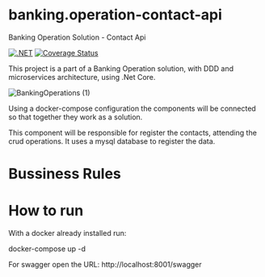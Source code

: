 # banking.operation-contact-api

Banking Operation Solution - Contact Api

[![.NET](https://github.com/EdsonCaliman/banking.operation-contact-api/actions/workflows/dotnet.yml/badge.svg?branch=main)](https://github.com/EdsonCaliman/banking.operation-contact-api/actions/workflows/dotnet.yml)
[![Coverage Status](https://coveralls.io/repos/github/EdsonCaliman/banking.operation-contact-api/badge.svg?branch=main)](https://coveralls.io/github/EdsonCaliman/banking.operation-contact-api?branch=main)

This project is a part of a Banking Operation solution, with DDD and microservices architecture, using .Net Core.

![BankingOperations (1)](https://user-images.githubusercontent.com/19686147/133843637-85277ee1-9748-4456-befa-4b2265e3ebec.jpg)

Using a docker-compose configuration the components will be connected so that together they work as a solution.

This component will be responsible for register the contacts, attending the crud operations. It uses a mysql database to register the data.

# Bussiness Rules

# How to run

With a docker already installed run:

docker-compose up -d

For swagger open the URL: http://localhost:8001/swagger